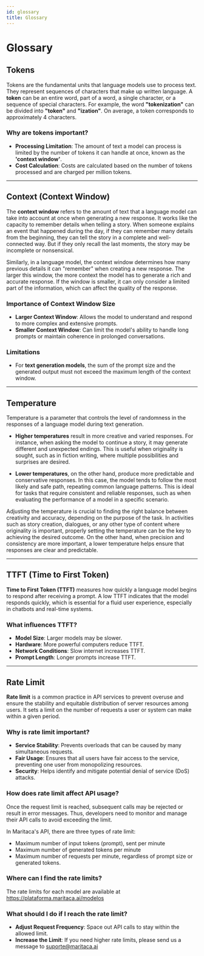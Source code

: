 ```yaml
---
id: glossary
title: Glossary
---
```


# Glossary

## **Tokens**
Tokens are the fundamental units that language models use to process text. They represent sequences of characters that make up written language.
A **token** can be an entire word, part of a word, a single character, or a sequence of special characters.
For example, the word **"tokenization"** can be divided into **"token"** and **"ization"**. On average, a token corresponds to approximately 4 characters.

### Why are tokens important?

- **Processing Limitation**: The amount of text a model can process is limited by the number of tokens it can handle at once, known as the **'context window'**.
- **Cost Calculation**: Costs are calculated based on the number of tokens processed and are charged per million tokens.

---

## **Context (Context Window)**

The **context window** refers to the amount of text that a language model can take into account at once when generating a new response. It works like the capacity to remember details when telling a story. When someone explains an event that happened during the day, if they can remember many details from the beginning, they can tell the story in a complete and well-connected way. But if they only recall the last moments, the story may be incomplete or nonsensical.

Similarly, in a language model, the context window determines how many previous details it can "remember" when creating a new response. The larger this window, the more context the model has to generate a rich and accurate response. If the window is smaller, it can only consider a limited part of the information, which can affect the quality of the response.

### Importance of Context Window Size

- **Larger Context Window**: Allows the model to understand and respond to more complex and extensive prompts.
- **Smaller Context Window**: Can limit the model's ability to handle long prompts or maintain coherence in prolonged conversations.

### Limitations

- For **text generation models**, the sum of the prompt size and the generated output must not exceed the maximum length of the context window.

---

## **Temperature**

Temperature is a parameter that controls the level of randomness in the responses of a language model during text generation.

- **Higher temperatures** result in more creative and varied responses. For instance, when asking the model to continue a story, it may generate different and unexpected endings. This is useful when originality is sought, such as in fiction writing, where multiple possibilities and surprises are desired.

- **Lower temperatures**, on the other hand, produce more predictable and conservative responses. In this case, the model tends to follow the most likely and safe path, repeating common language patterns. This is ideal for tasks that require consistent and reliable responses, such as when evaluating the performance of a model in a specific scenario.

Adjusting the temperature is crucial to finding the right balance between creativity and accuracy, depending on the purpose of the task. In activities such as story creation, dialogues, or any other type of content where originality is important, properly setting the temperature can be the key to achieving the desired outcome. On the other hand, when precision and consistency are more important, a lower temperature helps ensure that responses are clear and predictable.

---

## **TTFT (Time to First Token)**

**Time to First Token (TTFT)** measures how quickly a language model begins to respond after receiving a prompt. A low TTFT indicates that the model responds quickly, which is essential for a fluid user experience, especially in chatbots and real-time systems.

### What influences TTFT?

- **Model Size**: Larger models may be slower.
- **Hardware**: More powerful computers reduce TTFT.
- **Network Conditions**: Slow internet increases TTFT.
- **Prompt Length**: Longer prompts increase TTFT.

---

## **Rate Limit**

**Rate limit** is a common practice in API services to prevent overuse and ensure the stability and equitable distribution of server resources among users. It sets a limit on the number of requests a user or system can make within a given period.

### Why is rate limit important?

- **Service Stability**: Prevents overloads that can be caused by many simultaneous requests.
- **Fair Usage**: Ensures that all users have fair access to the service, preventing one user from monopolizing resources.
- **Security**: Helps identify and mitigate potential denial of service (DoS) attacks.


### How does rate limit affect API usage?

Once the request limit is reached, subsequent calls may be rejected or result in error messages. Thus, developers need to monitor and manage their API calls to avoid exceeding the limit.

In Maritaca's API, there are three types of rate limit:
- Maximum number of input tokens (prompt), sent per minute
- Maximum number of generated tokens per minute
- Maximum number of requests per minute, regardless of prompt size or generated tokens.


### Where can I find the rate limits?

The rate limits for each model are available at https://plataforma.maritaca.ai/modelos

### What should I do if I reach the rate limit?

- **Adjust Request Frequency**: Space out API calls to stay within the allowed limit.
- **Increase the Limit**: If you need higher rate limits, please send us a message to suporte@maritaca.ai
